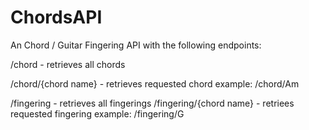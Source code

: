 # ChordsAPI

An Chord / Guitar Fingering API with the following endpoints:

/chord - retrieves all chords

/chord/{chord name} - retrieves requested chord
example: /chord/Am

/fingering - retrieves all fingerings
/fingering/{chord name} - retriees requested fingering
example: /fingering/G
